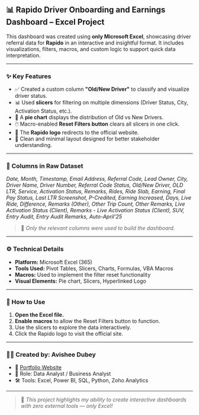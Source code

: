 ## 📊 Rapido Driver Onboarding and Earnings Dashboard – Excel Project

This dashboard was created using **only Microsoft Excel**, showcasing driver referral data for **Rapido** in an interactive and insightful format. It includes visualizations, filters, macros, and custom logic to support quick data interpretation.

---

### ✨ Key Features

- ✅ Created a custom column **"Old/New Driver"** to classify and visualize driver status.
- 📊 Used **slicers** for filtering on multiple dimensions (Driver Status, City, Activation Status, etc.).
- 🥧 A **pie chart** displays the distribution of Old vs New Drivers.
- 🖱️ Macro-enabled **Reset Filters button** clears all slicers in one click.
- 🔗 The **Rapido logo** redirects to the official website.
- 🎯 Clean and minimal layout designed for better stakeholder understanding.

---

### 📁 Columns in Raw Dataset

*Date, Month, Timestamp, Email Address, Referral Code, Lead Owner, City, Driver Name, Driver Number, Referral Code Status, Old/New Driver, OLD LTR, Service, Activation Status, Remarks, Rides, Ride Slab, Earning, Final Pay Status, Last LTR Screenshot, P-Credited, Earning Increased, Days, Live Ride, Difference, Remarks (Other), Other Trip Count, Other Remarks, Live Activation Status (Client), Remarks - Live Activation Status (Client), SUV, Entry Audit, Entry Audit Remarks, Auto-April’25*

> 🔎 *Only the relevant columns were used to build the dashboard.*

---

### ⚙️ Technical Details

- **Platform:** Microsoft Excel (365)
- **Tools Used:** Pivot Tables, Slicers, Charts, Formulas, VBA Macros
- **Macros:** Used to implement the filter reset functionality
- **Visual Elements:** Pie chart, Slicers, Hyperlinked Logo

---

### 🚀 How to Use

1. **Open the Excel file.**
2. **Enable macros** to allow the Reset Filters button to function.
3. Use the slicers to explore the data interactively.
4. Click the Rapido logo to visit the official site.

---

### 👨‍💻 Created by: Avishee Dubey

- 🧭 [Portfolio Website](https://dubeyavya.github.io/avisheedubey.portfolio/)
- 💼 Role: Data Analyst / Business Analyst
- 🛠️ Tools: Excel, Power BI, SQL, Python, Zoho Analytics

---

> 📝 *This project highlights my ability to create interactive dashboards with zero external tools — only Excel!*

